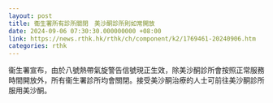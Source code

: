 ```yaml
---
layout: post
title: 衞生署所有診所關閉　美沙酮診所則如常開放
date: 2024-09-06 07:30:30.000000000 +08:00
link: https://news.rthk.hk/rthk/ch/component/k2/1769461-20240906.htm
categories: rthk
---
```


衞生署宣布，由於八號熱帶氣旋警告信號現正生效，除美沙酮診所會按照正常服務時間開放外，所有衞生署診所均會關閉。接受美沙酮治療的人士可前往美沙酮診所服用美沙酮。
